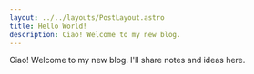 ```yaml
---
layout: ../../layouts/PostLayout.astro
title: Hello World!
description: Ciao! Welcome to my new blog.
---
```


Ciao! Welcome to my new blog. I'll share notes and ideas here.
